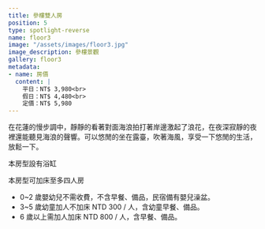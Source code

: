 ```yaml
---
title: 參樓雙人房
position: 5
type: spotlight-reverse
name: floor3
image: "/assets/images/floor3.jpg"
image_description: 參樓景觀
gallery: floor3
metadata:
- name: 房價
  content: |
    平日：NT$ 3,980<br>
    假日：NT$ 4,480<br>
    定價：NT$ 5,980
---
```


在花蓮的慢步調中，靜靜的看著對面海浪拍打著岸邊激起了浪花，在夜深寂靜的夜裡還能聽見海浪的聲響。可以悠閒的坐在露臺，吹著海風，享受一下悠閒的生活，放鬆一下。

本房型設有浴缸

本房型可加床至多四人房

* 0~2 歲嬰幼兒不需收費，不含早餐、備品，民宿備有嬰兒澡盆。
* 3~5 歲幼童加人不加床 NTD 300 / 人，含幼童早餐、備品。
* 6 歲以上需加人加床 NTD 800 / 人，含早餐、備品。
